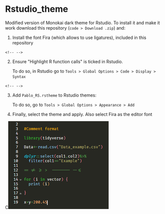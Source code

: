 # Rstudio_theme

Modified version of Monokai dark theme for Rstudio. To install it and
make it work download this repository (`code > Download .zip`) and:

1.   Install the font Fira (which allows to use ligatures), included in
    this repository

```{=html}
<!-- -->
```
2.  Ensure "Highlight R function calls" is ticked in Rstudio.

    To do so, in Rstudio go to
    `Tools > Global Options > Code > Display > Syntax`

```{=html}
<!-- -->
```
3.  Add `Pablo_RS.rstheme` to Rstudio themes:

    To do so, go to `Tools > Global Options > Appearance > Add`

4.  Finally, select the theme and apply. Also select Fira as the editor
    font

C![](Capture.PNG)
